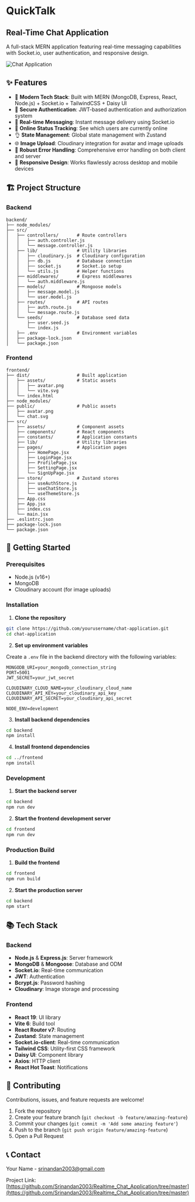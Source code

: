 # QuickTalk
## Real-Time Chat Application

A full-stack MERN application featuring real-time messaging capabilities with Socket.io, user authentication, and responsive design.

![Chat Application](https://realtime-chat-application-1-ipjp.onrender.com/)

## ✨ Features

* 🌟 **Modern Tech Stack**: Built with MERN (MongoDB, Express, React, Node.js) + Socket.io + TailwindCSS + Daisy UI
* 🎃 **Secure Authentication**: JWT-based authentication and authorization system
* 👾 **Real-time Messaging**: Instant message delivery using Socket.io
* 🚀 **Online Status Tracking**: See which users are currently online
* 👌 **State Management**: Global state management with Zustand
* 🌐 **Image Upload**: Cloudinary integration for avatar and image uploads
* 🐞 **Robust Error Handling**: Comprehensive error handling on both client and server
* 🔄 **Responsive Design**: Works flawlessly across desktop and mobile devices

## 🏗️ Project Structure

### Backend

```
backend/
├── node_modules/
├── src/
│   ├── controllers/       # Route controllers
│   │   ├── auth.controller.js
│   │   └── message.controller.js
│   ├── lib/               # Utility libraries
│   │   ├── cloudinary.js  # Cloudinary configuration
│   │   ├── db.js          # Database connection
│   │   ├── socket.js      # Socket.io setup
│   │   └── utils.js       # Helper functions
│   ├── middlewares/       # Express middlewares
│   │   └── auth.middleware.js
│   ├── models/            # Mongoose models
│   │   ├── message.model.js
│   │   └── user.model.js
│   ├── routes/            # API routes
│   │   ├── auth.route.js
│   │   └── message.route.js
│   └── seeds/             # Database seed data
│       ├── user.seed.js
│       └── index.js
│   ├── .env               # Environment variables
│   ├── package-lock.json
│   └── package.json
```

### Frontend

```
frontend/
├── dist/                  # Built application
│   ├── assets/            # Static assets
│   │   ├── avatar.png
│   │   └── vite.svg
│   └── index.html
├── node_modules/
├── public/                # Public assets
│   ├── avatar.png
│   └── chat.svg
├── src/
│   ├── assets/            # Component assets
│   ├── components/        # React components
│   ├── constants/         # Application constants
│   ├── lib/               # Utility libraries
│   ├── pages/             # Application pages
│   │   ├── HomePage.jsx
│   │   ├── LoginPage.jsx
│   │   ├── ProfilePage.jsx
│   │   ├── SettingPage.jsx
│   │   └── SignUpPage.jsx
│   ├── store/             # Zustand stores
│   │   ├── useAuthStore.js
│   │   ├── useChatStore.js
│   │   └── useThemeStore.js
│   ├── App.css
│   ├── App.jsx
│   ├── index.css
│   └── main.jsx
├── .eslintrc.json
├── package-lock.json
└── package.json
```

## 🚀 Getting Started

### Prerequisites

- Node.js (v16+)
- MongoDB
- Cloudinary account (for image uploads)

### Installation

1. **Clone the repository**

```bash
git clone https://github.com/yourusername/chat-application.git
cd chat-application
```

2. **Set up environment variables**

Create a `.env` file in the backend directory with the following variables:

```
MONGODB_URI=your_mongodb_connection_string
PORT=5001
JWT_SECRET=your_jwt_secret

CLOUDINARY_CLOUD_NAME=your_cloudinary_cloud_name
CLOUDINARY_API_KEY=your_cloudinary_api_key
CLOUDINARY_API_SECRET=your_cloudinary_api_secret

NODE_ENV=development
```

3. **Install backend dependencies**

```bash
cd backend
npm install
```

4. **Install frontend dependencies**

```bash
cd ../frontend
npm install
```

### Development

1. **Start the backend server**

```bash
cd backend
npm run dev
```

2. **Start the frontend development server**

```bash
cd frontend
npm run dev
```

### Production Build

1. **Build the frontend**

```bash
cd frontend
npm run build
```

2. **Start the production server**

```bash
cd backend
npm start
```

## 📚 Tech Stack

### Backend
- **Node.js** & **Express.js**: Server framework
- **MongoDB** & **Mongoose**: Database and ODM
- **Socket.io**: Real-time communication
- **JWT**: Authentication
- **Bcrypt.js**: Password hashing
- **Cloudinary**: Image storage and processing

### Frontend
- **React 19**: UI library
- **Vite 6**: Build tool
- **React Router v7**: Routing
- **Zustand**: State management
- **Socket.io-client**: Real-time communication
- **Tailwind CSS**: Utility-first CSS framework
- **Daisy UI**: Component library
- **Axios**: HTTP client
- **React Hot Toast**: Notifications

## 🤝 Contributing

Contributions, issues, and feature requests are welcome!

1. Fork the repository
2. Create your feature branch (`git checkout -b feature/amazing-feature`)
3. Commit your changes (`git commit -m 'Add some amazing feature'`)
4. Push to the branch (`git push origin feature/amazing-feature`)
5. Open a Pull Request

## 📞 Contact

Your Name - [srinandan2003@gmail.com](mailto:srinandan2003@gmail.com)

Project Link: [https://github.com/Srinandan2003/Realtime_Chat_Application/tree/master](https://github.com/Srinandan2003/Realtime_Chat_Application/tree/master)
